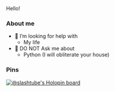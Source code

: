Hello!
### About me
- 🤔 I’m looking for help with
    - My life
- 💬 DO NOT Ask me about
    - Python (I will obliterate your house)

### Pins
[![@slashtube's Holopin board](https://holopin.me/slashtube)](https://holopin.io/@slashtube)

<!--
**slashtube/slashtube** is a ✨ _special_ ✨ repository because its `README.md` (this file) appears on your GitHub profile.

Here are some ideas to get you started:

- 🔭 I’m currently working on ...
- 🌱 I’m currently learning ...
- 👯 I’m looking to collaborate on ...
- 🤔 I’m looking for help with
    - My life
- 💬 DO NOT Ask me about
    - Python (I will obliterate your house)
- 📫 How to reach me: ...
- 😄 Pronouns: ...
- ⚡ Fun fact:
-->
